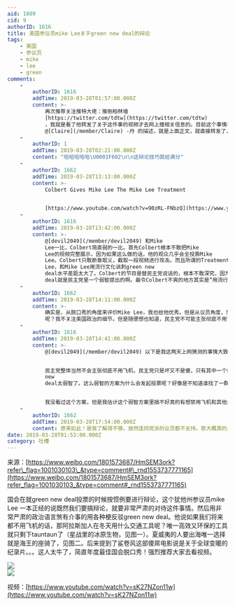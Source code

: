 ```yaml
---
aid: 1089
cid: 9
authorID: 1616
title: 美国参议员mike Lee关于green new deal的辩论
tags:
    - 美国
    - 参议员
    - mike
    - lee
    - green
comments:
    -
        authorID: 1616
        addTime: 2019-03-28T01:57:00.000Z
        content: >-
            再次推荐关注推特大佬：推倒柏林墙
            [https://twitter.com/tdtw](https://twitter.com/tdtw)
            ，我就是看了他转发了关于这件事的视频才去网上搜相关信息的。目前这个事情在中文互联网报道较少，然后我因为懒得自己编写中文介绍，就直接从微博上搜索了一位用户
            @[Claire](/member/Claire) -丹 的描述，就是上面正文，就直接转发了，如果丹看到希望不要介意。
    -
        authorID: 1
        addTime: 2019-03-28T02:21:00.000Z
        content: "哈哈哈哈哈\U0001F602\n\n这辩论技巧我给满分"
    -
        authorID: 1662
        addTime: 2019-03-28T13:13:00.000Z
        content: >-
            Colbert Gives Mike Lee The Mike Lee Treatment


            [https://www.youtube.com/watch?v=90zRL-FNbzQ](https://www.youtube.com/watch?v=90zRL-FNbzQ)
    -
        authorID: 1616
        addTime: 2019-03-28T13:42:00.000Z
        content: >-
            @[devil2049](/member/devil2049) 和Mike
            Lee一比，Colbert简直弱的一比。首先Colbert根本不敢把Mike
            Lee的视频完整展示，因为如果这么做的话，他的观众几乎会全投靠Mike
            Lee。Colbert只敢断章取义，截取一段视频进行攻击。而且所谓的Treatment不过是找了几个丑图片人身攻击Mike
            Lee，和Mike Lee用流行文化讽刺green new
            deal水平差距太大了。Colbert的节目是替民主党说话的，根本不敢深究，因为green new
            deal就是民主党里一个弱智提出的啊。最令Colbert不爽的地方其实是“用流行文化巧妙的讽刺时政”其实是他以前打工的《每日秀》善用的手法，没想到现在这个手法被一个共和党参议员玩的这么好，他简直是羡慕嫉妒恨。
    -
        authorID: 1662
        addTime: 2019-03-28T14:11:00.000Z
        content: >-
            确实是，从脱口秀的角度来评价Mike Lee，我也给他优秀。但是从议员角度，恐怕最多不超过59分。他又何尝不是在 断 章 取 义
            呢？我不关注美国政治的细节。但是随便想也知道，民主党不可能主张彻底不用飞机，大家退回去坐畜力车。
    -
        authorID: 1616
        addTime: 2019-03-28T14:41:00.000Z
        content: >-
            @[devil2049](/member/devil2049) 以下是我这两天上网猜测的事情大致情形，不敢保证准确：


            民主党整体当然不会主张彻底不用飞机，民主党只是坏又不是傻，只有其中一个弱智提的这个方案，所以投票才是0比50几吧，连民主党其他议员都不投票支持，好多民主党议员都弃权，就是因为这个green
            new
            deal太弱智了。这么弱智的方案为什么会发起投票呢？好像是不知道谁找了一群孩子围着议长要求议长支持这个项目，议长当然可以直接拒绝，但是那样显得太独裁，且压力都自己背了，所以议长狡诈的发起投票，大家当然都反对，议长压力就小，看，大家都反对，我也没办法。


            我没看过这个方案，但是我估计这个弱智方案里搞不好真的有想禁用飞机和其他烧汽油柴油的机器的条款。
    -
        authorID: 1662
        addTime: 2019-03-28T17:54:00.000Z
        content: 原来如此！是我了解得不够。居然连同党派的议员都不支持。那大概真的是一个比较极端的方案。
date: 2019-03-28T01:53:00.000Z
category: 吐槽
---
```


来源：[https://www.weibo.com/1801573687/HmSEM3ork?refer\_flag=1001030103\_&type=comment#\_rnd1553737771165](https://www.weibo.com/1801573687/HmSEM3ork?refer_flag=1001030103_&type=comment#_rnd1553737771165)

国会在就green new deal投票的时候按惯例要进行辩论，这个犹他州参议员mike Lee 一本正经的说既然我们要搞辩论，就要非常严肃的对待这件事情。然后用非常严肃的政治语言煞有介事的用各种梗反驳green new deal。他说如果我们将来都不用飞机的话，那阿拉斯加人在冬天用什么交通工具呢？唯一高效又环保的工具就只剩下tauntaun了（星战里的冰原生物，见图一）。夏威夷的人要出海唯一选择就是海王的座骑了，见图二。后来提到了鲨卷风这部傻屌电影说是关于全球变暖的纪录片。。。这人太牛了，简直年度最佳国会脱口秀！强烈推荐大家去看视频。

![](https://wx3.sinaimg.cn/mw690/6b61d537ly1g1hjyumr4jj21120kue81.jpg)  
![](https://wx1.sinaimg.cn/mw690/6b61d537ly1g1hjyxmoeij21120kue81.jpg)

视频：[https://www.youtube.com/watch?v=sK27NZon11w](https://www.youtube.com/watch?v=sK27NZon11w)
